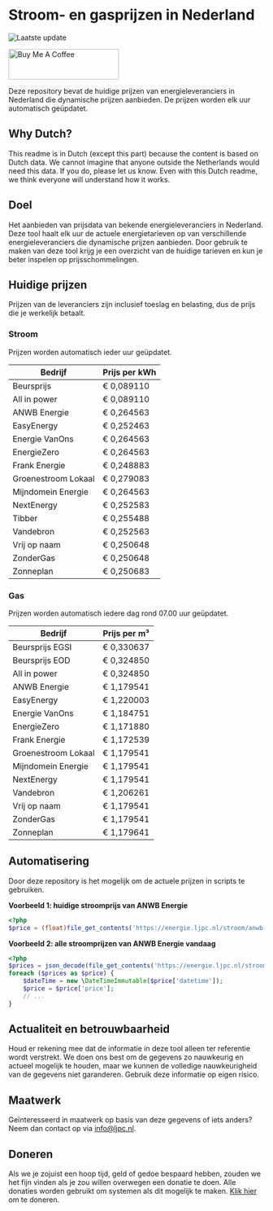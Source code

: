 # Stroom- en gasprijzen in Nederland

![Laatste update](https://img.shields.io/badge/laatste%20update-2025--04--12%2005%3A00%20CET-brightgreen)

<a href="https://www.buymeacoffee.com/Lars-" target="_blank"><img src="https://cdn.buymeacoffee.com/buttons/v2/default-orange.png" alt="Buy Me A Coffee" height="60" style="height: 60px !important;width: 217px !important;" ></a>

Deze repository bevat de huidige prijzen van energieleveranciers in Nederland die dynamische prijzen aanbieden. De prijzen worden elk uur automatisch geüpdatet.

## Why Dutch?

This readme is in Dutch (except this part) because the content is based on Dutch data. We cannot imagine that anyone outside the Netherlands would need this data. If you do, please let us know. Even with this Dutch readme, we think
everyone will understand how it works.

## Doel

Het aanbieden van prijsdata van bekende energieleveranciers in Nederland. Deze tool haalt elk uur de actuele energietarieven op van verschillende energieleveranciers die dynamische prijzen aanbieden. Door gebruik te maken van deze tool
krijg je een overzicht van de huidige tarieven en kun je beter inspelen op prijsschommelingen.

## Huidige prijzen

Prijzen van de leveranciers zijn inclusief toeslag en belasting, dus de prijs die je werkelijk betaalt.

### Stroom

Prijzen worden automatisch ieder uur geüpdatet.

 Bedrijf | Prijs per kWh 
---------|---------------
Beursprijs | € 0,089110
All in power | € 0,089110
ANWB Energie | € 0,264563
EasyEnergy | € 0,252463
Energie VanOns | € 0,264563
EnergieZero | € 0,264563
Frank Energie | € 0,248883
Groenestroom Lokaal | € 0,279083
Mijndomein Energie | € 0,264563
NextEnergy | € 0,252583
Tibber | € 0,255488
Vandebron | € 0,252563
Vrij op naam | € 0,250648
ZonderGas | € 0,250648
Zonneplan | € 0,250683


### Gas

Prijzen worden automatisch iedere dag rond 07.00 uur geüpdatet.

 Bedrijf | Prijs per m³ 
---------|--------------
Beursprijs EGSI | € 0,330637
Beursprijs EOD | € 0,324850
All in power | € 0,324850
ANWB Energie | € 1,179541
EasyEnergy | € 1,220003
Energie VanOns | € 1,184751
EnergieZero | € 1,171880
Frank Energie | € 1,172539
Groenestroom Lokaal | € 1,179541
Mijndomein Energie | € 1,179541
NextEnergy | € 1,179541
Vandebron | € 1,206261
Vrij op naam | € 1,179541
ZonderGas | € 1,179541
Zonneplan | € 1,179641


## Automatisering

Door deze repository is het mogelijk om de actuele prijzen in scripts te gebruiken.

**Voorbeeld 1: huidige stroomprijs van ANWB Energie**

```php
<?php
$price = (float)file_get_contents('https://energie.ljpc.nl/stroom/anwb-energie-nu.txt');

```

**Voorbeeld 2: alle stroomprijzen van ANWB Energie vandaag**

```php
<?php
$prices = json_decode(file_get_contents('https://energie.ljpc.nl/stroom/all-in-power-vandaag.json'),true);
foreach ($prices as $price) {
    $dateTime = new \DateTimeImmutable($price['datetime']);
    $price = $price['price'];
    // ...
}
```

## Actualiteit en betrouwbaarheid

Houd er rekening mee dat de informatie in deze tool alleen ter referentie wordt verstrekt. We doen ons best om de gegevens zo nauwkeurig en actueel mogelijk te houden, maar we kunnen de volledige nauwkeurigheid van de gegevens niet
garanderen. Gebruik deze informatie op eigen risico.

## Maatwerk

Geïnteresseerd in maatwerk op basis van deze gegevens of iets anders? Neem dan contact op
via [info@ljpc.nl](mailto:info@ljpc.nl?subject=Energie%20prijzen).

## Doneren

Als we je zojuist een hoop tijd, geld of gedoe bespaard hebben, zouden we het fijn vinden als je zou willen overwegen een
donatie te doen. Alle donaties worden gebruikt om systemen als dit mogelijk te
maken. [Klik hier](https://www.buymeacoffee.com/Lars-) om te doneren.
